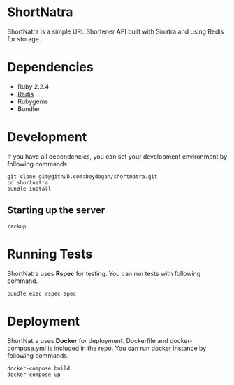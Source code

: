 # ShortNatra
ShortNatra is a simple URL Shortener API built with Sinatra and using Redis for storage.

# Dependencies

* Ruby 2.2.4
* [Redis](https://www.digitalocean.com/community/tutorials/how-to-install-and-use-redis)
* Rubygems
* Bundler

# Development

If you have all dependencies, you can set your development environment by following commands.

```
git clone git@github.com:beydogan/shortnatra.git
cd shortnatra
bundle install
```

## Starting up the server

```
rackup
```

# Running Tests
ShortNatra uses **Rspec** for testing. You can run tests with following command.

```
bundle exec rspec spec
```

# Deployment

ShortNatra uses **Docker** for deployment. Dockerfile and docker-compose.yml is included in the repo. You can run docker instance by following commands.

```
docker-compose build
docker-compose up
```
